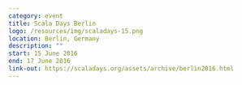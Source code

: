 ```yaml
---
category: event
title: Scala Days Berlin
logo: /resources/img/scaladays-15.png
location: Berlin, Germany
description: ""
start: 15 June 2016
end: 17 June 2016
link-out: https://scaladays.org/assets/archive/berlin2016.html
---
```

